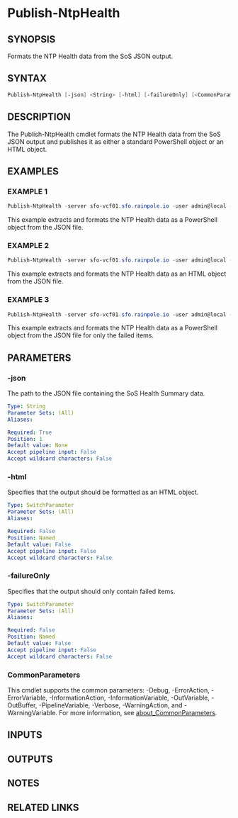 # Publish-NtpHealth

## SYNOPSIS

Formats the NTP Health data from the SoS JSON output.

## SYNTAX

```powershell
Publish-NtpHealth [-json] <String> [-html] [-failureOnly] [<CommonParameters>]
```

## DESCRIPTION

The Publish-NtpHealth cmdlet formats the NTP Health data from the SoS JSON output and publishes it as
either a standard PowerShell object or an HTML object.

## EXAMPLES

### EXAMPLE 1

```powershell
Publish-NtpHealth -server sfo-vcf01.sfo.rainpole.io -user admin@local -pass VMw@re1!VMw@re1!
```

This example extracts and formats the NTP Health data as a PowerShell object from the JSON file.

### EXAMPLE 2

```powershell
Publish-NtpHealth -server sfo-vcf01.sfo.rainpole.io -user admin@local -pass VMw@re1!VMw@re1! -html
```

This example extracts and formats the NTP Health data as an HTML object from the JSON file.

### EXAMPLE 3

```powershell
Publish-NtpHealth -server sfo-vcf01.sfo.rainpole.io -user admin@local -pass VMw@re1!VMw@re1! -failureOnly
```

This example extracts and formats the NTP Health data as a PowerShell object from the JSON file for only the failed items.

## PARAMETERS

### -json

The path to the JSON file containing the SoS Health Summary data.

```yaml
Type: String
Parameter Sets: (All)
Aliases:

Required: True
Position: 1
Default value: None
Accept pipeline input: False
Accept wildcard characters: False
```

### -html

Specifies that the output should be formatted as an HTML object.

```yaml
Type: SwitchParameter
Parameter Sets: (All)
Aliases:

Required: False
Position: Named
Default value: False
Accept pipeline input: False
Accept wildcard characters: False
```

### -failureOnly

Specifies that the output should only contain failed items.

```yaml
Type: SwitchParameter
Parameter Sets: (All)
Aliases:

Required: False
Position: Named
Default value: False
Accept pipeline input: False
Accept wildcard characters: False
```

### CommonParameters

This cmdlet supports the common parameters: -Debug, -ErrorAction, -ErrorVariable, -InformationAction, -InformationVariable, -OutVariable, -OutBuffer, -PipelineVariable, -Verbose, -WarningAction, and -WarningVariable. For more information, see [about_CommonParameters](http://go.microsoft.com/fwlink/?LinkID=113216).

## INPUTS

## OUTPUTS

## NOTES

## RELATED LINKS
